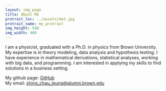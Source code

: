 ```yaml
---
layout: img_page
title: About Me 
protrait_loc: ../assets/me2.jpg
protrait_name: my_protrait
img_height: 540
img_width: 460
---
```




I am a physicist, graduated with a Ph.D. in physics from Brown University. 
My expertise is in theory modeling, data analysis and hypothesis testing. 
I have experience in mathematical derivations, statistical analyses, 
working with big data, and programming. 
I am interested in applying my skills to find solutions in a business setting.

My github page: [GitHub](https://github.com/bbsonjohn) <br>
My email: [shing_chau_leung@alumni.brown.edu](mailto:shing_chau_leung@alumni.brown.edu)